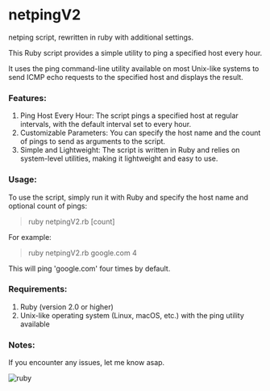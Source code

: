 # netpingV2
netping script, rewritten in ruby with additional settings.

This Ruby script provides a simple utility to ping a specified host every hour. 

It uses the ping command-line utility available on most Unix-like systems to send ICMP echo requests to the specified host and displays the result.

### Features: 
1. Ping Host Every Hour: The script pings a specified host at regular intervals, with the default interval set to every hour.
2. Customizable Parameters: You can specify the host name and the count of pings to send as arguments to the script.
3. Simple and Lightweight: The script is written in Ruby and relies on system-level utilities, making it lightweight and easy to use.

### Usage: 

To use the script, simply run it with Ruby and specify the host name and optional count of pings:
>ruby netpingV2.rb <host> [count]

For example:

>ruby netpingV2.rb google.com 4

This will ping 'google.com' four times by default.

### Requirements: 

1. Ruby (version 2.0 or higher)
2. Unix-like operating system (Linux, macOS, etc.) with the ping utility available

### Notes: 
If you encounter any issues, let me know asap.

![ruby](https://github.com/the-universal-linux-society/netpingV2/assets/161962528/d350c5a7-6eb0-46d2-8ec3-3d2cd991a598)

